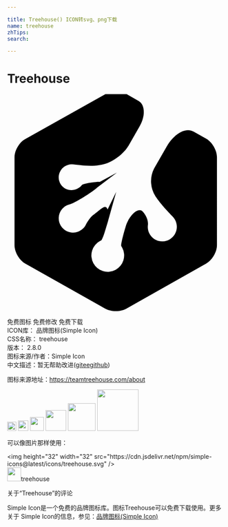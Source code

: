 ```yaml
---

title: Treehouse() ICON转svg、png下载
name: treehouse
zhTips: 
search: 

---
```


# Treehouse  <small style="font-size: 60%;font-weight: 100"></small>

<div id="svg" class="svg-wrap">
<svg role="img" viewBox="0 0 24 24" xmlns="http://www.w3.org/2000/svg"><title>Treehouse icon</title><path d="M20.537 4.118c-.806-.453-2.092.278-2.871 1.635L16.25 8.215a3.104 3.104 0 0 0 .21 3.18l.041.062c.653.94 1.535 1.808 1.823 2.118a1.613 1.613 0 0 1-.739 2.654 1.603 1.603 0 0 1-2.025-1.747c.045-.35-.067-.927-.574-1.489-.506-.563-1.54.5-1.874 1.61l-.016.061c-.334 1.094-.546 2.05-.482 2.143.037.06.072.12.105.182a1.81 1.81 0 0 1-3.196 1.701 1.806 1.806 0 0 1 .747-2.446l.121-.061c.065-.03.26-.486.423-1.032l.301-.987c.019-.047.033-.107.045-.168l.897-3.19-.957 1.96c-.112-.363-.3-.38-.709-.091-.243.183-.653.531-.85.669-.365.273-.685.788-.851 1.109a1.313 1.313 0 0 1-.41.5c-.684.564-1.687.456-2.234-.227a1.591 1.591 0 0 1 .912-2.552c.409-.092 1.777-.927 2.596-1.52.152-.106.274-.197.38-.304l2.203-1.67-1.914 1.032s-.196-.016-.426.017c-.698.075-1.428.182-1.564.35a.999.999 0 0 1-.29.272c-.637.456-1.519.32-1.989-.317A1.437 1.437 0 0 1 6.29 8.04c.259-.183.577-.274.865-.274.518.016 1.87.29 2.993.092l.288-.045c1.14-.196 2.476-1.186 3.024-2.187l1.184-2.067c.653-1.139.608-2.384-.105-2.795l-1.323-.76c-.653-.363-1.715-.363-2.354 0L2.004 4.97C1.337 5.319.805 6.23.805 6.975v9.744c0 .744.532 1.656 1.178 2.02l8.85 4.983c.652.365 1.716.365 2.354 0l8.826-4.983c.653-.368 1.184-1.276 1.184-2.02v-9.76c0-.744-.531-1.653-1.169-2.02l-1.46-.823"/></svg>
</div>
<detail full-name='treehouse'></detail>

<div class="detail-page">
<p>
<span><span class="badge-success badge">免费图标</span> <span class="badge-success badge">免费修改</span>  <span class="badge-success badge">免费下载</span> </span>
<br/>
<span>
ICON库：
<span class="badge-secondary badge">品牌图标(Simple Icon)</span> 
</span>
<br/>
<span>
CSS名称：
<span class="badge-secondary badge">treehouse</span> 
</span>

<br/>
<span>
版本：
<span class="badge-secondary badge">2.8.0</span> 
</span>
<br/>
<span>图标来源/作者：<span class="badge-light badge">Simple Icon</span></span> 
<br/>
<span class="zh-detail">中文描述：暂无<span class="help-link"><span>帮助改进</span>(<a href="https://gitee.com/liuwave/icon-helper/edit/master/json/brands/treehouse.json" target="_blank" rel="noopener noreferrer">gitee</a><a href="https://github.com/liuwave/icon-helper/edit/master/json/brands/treehouse.json" target="_blank" rel="noopener noreferrer">github</a></span>)</span><br/>
</p>
</div><div class="description description alert alert-light"><p>图标来源地址：<a href="https://teamtreehouse.com/about" target="_blank" rel="noopener noreferrer">https://teamtreehouse.com/about</a></p></div>
<div class="alert alert-dark">
<img height="21" width="21" src="https://cdn.jsdelivr.net/npm/simple-icons@latest/icons/treehouse.svg" />
<img height="24" width="24" src="https://cdn.jsdelivr.net/npm/simple-icons@latest/icons/treehouse.svg" />
<img height="32" width="32" src="https://cdn.jsdelivr.net/npm/simple-icons@latest/icons/treehouse.svg" />
<img height="48" width="48" src="https://cdn.jsdelivr.net/npm/simple-icons@latest/icons/treehouse.svg" />
<img height="64" width="64" src="https://cdn.jsdelivr.net/npm/simple-icons@latest/icons/treehouse.svg" />
<img height="96" width="96" src="https://cdn.jsdelivr.net/npm/simple-icons@latest/icons/treehouse.svg" />

</div>
<div>
  <p>可以像图片那样使用：    
  </p>
  <div class="alert alert-primary" style="font-size: 14px">
    &lt;img height="32" width="32" src="https://cdn.jsdelivr.net/npm/simple-icons@latest/icons/treehouse.svg" /&gt;
    <copy-btn content='<img height="32" width="32" src="https://cdn.jsdelivr.net/npm/simple-icons@latest/icons/treehouse.svg" />'></copy-btn>
  </div>
  <div class="alert alert-secondary">
    <img height="32" width="32" src="https://cdn.jsdelivr.net/npm/simple-icons@latest/icons/treehouse.svg" />treehouse
    <copy-btn content="treehouse" btn-title="复制图标名称"></copy-btn>
  </div>
</div>

<Vssue title="关于“Treehouse”的评论" >关于“Treehouse”的评论</Vssue>


<div><p>Simple Icon是一个免费的品牌图标库。图标Treehouse可以免费下载使用。更多关于  Simple Icon的信息，参见：<a target="_blank" href="https://iconhelper.cn/brands.html">品牌图标(Simple Icon)</a>
</p></div>
